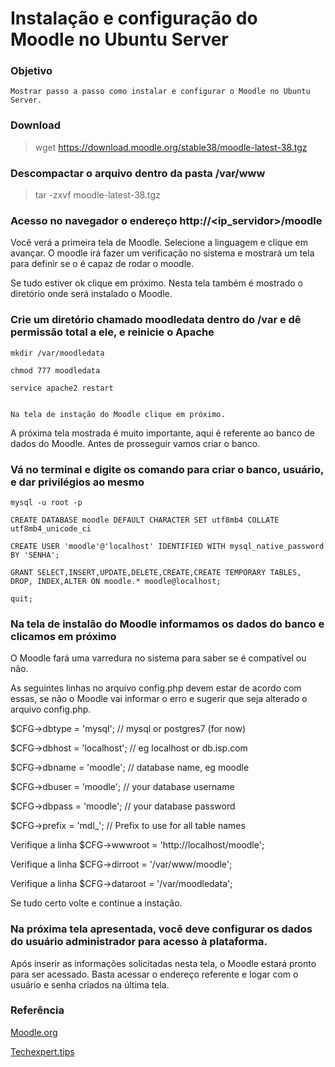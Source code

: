 # Instalação e configuração do Moodle no Ubuntu Server

### Objetivo
    
    Mostrar passo a passo como instalar e configurar o Moodle no Ubuntu Server.
    
### Download

  >wget https://download.moodle.org/stable38/moodle-latest-38.tgz
  
### Descompactar o arquivo dentro da pasta **/var/www**

  >tar -zxvf moodle-latest-38.tgz
  
### Acesso no navegador o endereço http://<ip_servidor>/moodle

   Você verá a primeira tela de Moodle. Selecione a linguagem e clique em avançar. O moodle irá fazer um verificação no sistema e mostrará um tela para definir
   se o é capaz de rodar o moodle.
   
   Se tudo estiver ok clique em próximo. Nesta tela também é mostrado o diretório onde será instalado o Moodle.
   
### Crie um diretório chamado moodledata dentro do /var e dê permissão total a ele, e reinicie o Apache


    mkdir /var/moodledata
    
    chmod 777 moodledata
    
    service apache2 restart
    
    
    Na tela de instação do Moodle clique em próximo.
    
A próxima tela mostrada é muito importante, aqui é referente ao banco de dados do Moodle. Antes de prosseguir vamos criar o banco.

### Vá no terminal e digite os comando para criar o banco, usuário, e dar privilégios ao mesmo


    mysql -u root -p
    
    CREATE DATABASE moodle DEFAULT CHARACTER SET utf8mb4 COLLATE utf8mb4_unicode_ci
    
    CREATE USER 'moodle'@'localhost' IDENTIFIED WITH mysql_native_password BY 'SENHA';
    
    GRANT SELECT,INSERT,UPDATE,DELETE,CREATE,CREATE TEMPORARY TABLES, DROP, INDEX,ALTER ON moodle.* moodle@localhost;
    
    quit;
    
 ### Na tela de instalão do Moodle informamos os dados do banco e clicamos em próximo
 
 O Moodle fará uma varredura no sistema para saber se é compatível ou não.
 
 As seguintes linhas no arquivo config.php devem estar de acordo com essas, se não o Moodle vai informar o erro e sugerir que seja alterado o arquivo config.php.
 
 $CFG->dbtype = 'mysql'; // mysql or postgres7 (for now)
 
 $CFG->dbhost = 'localhost'; // eg localhost or db.isp.com
 
 $CFG->dbname = 'moodle'; // database name, eg moodle
 
 $CFG->dbuser = 'moodle'; // your database username
 
 $CFG->dbpass = 'moodle'; // your database password
 
 $CFG->prefix = 'mdl_'; // Prefix to use for all table names
 
 Verifique a linha $CFG->wwwroot = 'http://localhost/moodle';
 
 Verifique a linha $CFG->dirroot = '/var/www/moodle';
 
 Verifique a linha $CFG->dataroot = '/var/moodledata';
 
 Se tudo certo volte e continue a instação.
 
 ### Na próxima tela apresentada, você deve configurar os dados do usuário administrador para acesso à plataforma.
 
 Após inserir as informações solicitadas nesta tela, o Moodle estará pronto para ser acessado. Basta acessar o endereço referente e logar com o usuário e senha criados na 
 última tela.
 
 ### Referência
 
 [Moodle.org](https://docs.moodle.org/all/pt_br/Instala%C3%A7%C3%A3o_do_Moodle_no_Ubuntu)
 
 [Techexpert.tips](https://techexpert.tips/pt-br/moodle-pt-br/instalacao-de-moodle-no-ubuntu-linux/)
    
    

   
  



